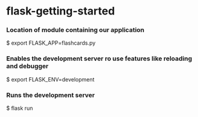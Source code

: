 # flask-getting-started

### Location of module containing our application
$ export FLASK_APP=flashcards.py

### Enables the development server ro use features like reloading and debugger
$ export FLASK_ENV=development

### Runs the development server
$ flask run
